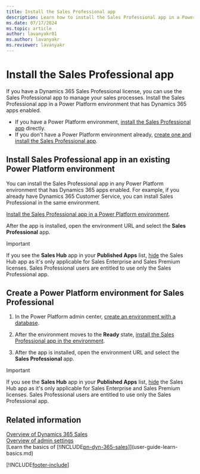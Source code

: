 ```yaml
---
title: Install the Sales Professional app
description: Learn how to install the Sales Professional app in a Power Platform environment that has Dynamics 365 apps enabled.
ms.date: 07/17/2024
ms.topic: article
author: lavanyakr01
ms.author: lavanyakr
ms.reviewer: lavanyakr
---
```


# Install the Sales Professional app

If you have a Dynamics 365 Sales Professional license, you can use the Sales Professional app to manage your sales processes. Install the Sales Professional app in a Power Platform environment that has Dynamics 365 apps enabled. 

- If you have a Power Platform environment, [install the Sales Professional app](#install-sales-professional-app-in-an-existing-power-platform-environment) directly.
- If you don't have a Power Platform environment already, [create one and install the Sales Professional app](#create-a-power-platform-environment-for-sales-professional).

## Install Sales Professional app in an existing Power Platform environment

You can install the Sales Professional app in any Power Platform environment that has Dynamics 365 apps enabled. For example, if you already have Dynamics 365 Customer Service, you can install Sales Professional in the same environment.

[Install the Sales Professional app in a Power Platform environment](/power-platform/admin/manage-apps#install-an-app).

After the app is installed, open the environment URL and select the **Sales Professional** app.

> [!IMPORTANT]
> If you see the **Sales Hub** app in your **Published Apps** list, [hide](/power-apps/maker/model-driven-apps/deactivate-app) the Sales Hub app as it's only applicable for Sales Enterprise and Sales Premium licenses. Sales Professional users are entitled to use only the Sales Professional app.

## Create a Power Platform environment for Sales Professional

1. In the Power Platform admin center, [create an environment with a database](/power-platform/admin/create-environment#create-an-environment-with-a-database).

1. After the environment moves to the **Ready** state, [install the Sales Professional app in the environment](/power-platform/admin/manage-apps#install-an-app).
1. After the app is installed, open the environment URL and select the **Sales Professional** app.

> [!IMPORTANT]
> If you see the **Sales Hub** app in your **Published Apps** list, [hide](/power-apps/maker/model-driven-apps/deactivate-app) the Sales Hub app as it's only applicable for Sales Enterprise and Sales Premium licenses. Sales Professional users are entitled to use only the Sales Professional app.

## Related information

[Overview of Dynamics 365 Sales](overview.md)  
[Overview of admin settings](admin-settings-overview.md)  
[Learn the basics of [!INCLUDE[pn-dyn-365-sales](../includes/pn-dyn-365-sales.md)]](user-guide-learn-basics.md)

[!INCLUDE[footer-include](../includes/footer-banner.md)]

